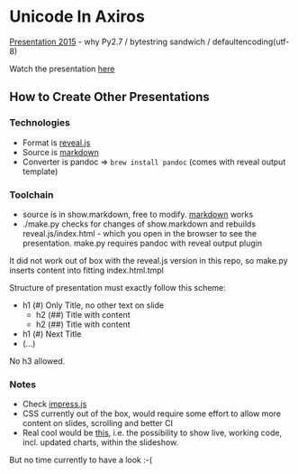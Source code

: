 # Unicode In Axiros 
[Presentation 2015](https://axchange.axiros.com/multimedia/unicode/unicode_in_axiros/reveal.js/index.html#/text-in-axiros-python-processes) - why Py2.7 / bytestring sandwich / defaultencoding(utf-8)

Watch the presentation [here](https://axchange.axiros.com/multimedia/unicode/unicode_in_axiros/reveal.js/index.html#/text-in-axiros-python-processes)


## How to Create Other Presentations

### Technologies

- Format is [reveal.js](http://lab.hakim.se/reveal-js/#/)
- Source is [markdown](https://github.com/adam-p/markdown-here/wiki/Markdown-Cheatsheet)
- Converter is pandoc => ``brew install pandoc``  (comes with reveal output template)

### Toolchain

- source is in show.markdown, free to modify.  [markdown](https://github.com/adam-p/markdown-here/wiki/Markdown-Cheatsheet) works 
- ./make.py checks for changes of show.markdown and rebuilds reveal.js/index.html - which you open in the browser to see the presentation. make.py requires pandoc with reveal output plugin

It did not work out of box with the reveal.js version in this repo, so make.py inserts content into fitting index.html.tmpl

Structure of presentation must exactly follow this scheme:

- h1 (#) Only Title, no other text on slide
   - h2 (##) Title with content
   - h2 (##) Title with content
- h1 (#) Next Title
- (...)

No h3 allowed.

### Notes

- Check [impress.js](http://bartaz.github.io/impress.js/#/bored)
- CSS currently out of the box, would require some effort to allow more content on slides, scrolling and better CI
- Real cool would be [this](https://github.com/damianavila/RISE), i.e. the possibility to show live, working code, incl. updated charts, within the slideshow. 

But no time currently to have a look :-(



